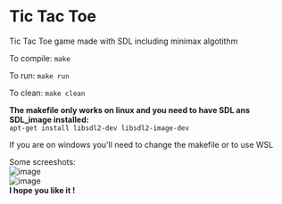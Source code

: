 ﻿# Tic Tac Toe
 
Tic Tac Toe game made with SDL including minimax algotithm
 
  
   
To compile: 
```make```  
 
To run:
```make run```  
 
To clean:
  ```make clean```  

**The makefile only works on linux and you need to have SDL ans SDL_image installed:**  
```apt-get install libsdl2-dev libsdl2-image-dev```
  
If you are on windows you'll need to change the makefile or to use WSL
  
Some screeshots:  
![image](https://user-images.githubusercontent.com/85551152/204616130-e4720e9e-028c-4c82-a323-0596a2fbcd70.png)  
![image](https://user-images.githubusercontent.com/85551152/204619458-e838e58c-9d46-44cf-a1c5-3c70d167cf27.png)  
**I hope you like it !**  
